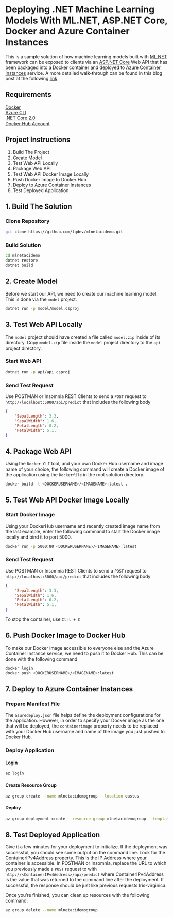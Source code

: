 # Deploying .NET Machine Learning Models With ML.NET, ASP.NET Core, Docker and Azure Container Instances

This is a sample solution of how machine learning models built with [ML.NET](https://www.microsoft.com/net/learn/apps/machine-learning-and-ai/ml-dotnet) framework can be exposed to clients via an [ASP.NET Core](https://www.microsoft.com/net/learn/apps/web) Web API that has been packaged into a [Docker](https://www.docker.com/) container and deployed to [Azure Container Instances](https://azure.microsoft.com/en-us/services/container-instances/) service. A more detailed walk-through can be found in this blog post at the following [link](http://luisquintanilla.me/2018/05/11/deploy-netml-docker-aci/)

## Requirements

[Docker](https://docs.docker.com/install/linux/docker-ce/ubuntu/)  
[Azure CLI](https://docs.microsoft.com/en-us/cli/azure/install-azure-cli?view=azure-cli-latest)  
[.NET Core 2.0](https://www.microsoft.com/net/download/linux)  
[Docker Hub Account](https://hub.docker.com/)

## Project Instructions

1. Build The Project
2. Create Model
3. Test Web API Locally
4. Package Web API
5. Test Web API Docker Image Locally
6. Push Docker Image to Docker Hub
7. Deploy to Azure Container Instances
8. Test Deployed Application

## 1. Build The Solution

### Clone Repository

```bash
git clone https://github.com/lqdev/mlnetacidemo.git
```

### Build Solution

```bash
cd mlnetacidemo
dotnet restore
dotnet build
```

## 2. Create Model

Before we start our API, we need to create our machine learning model. This is done via the `model` project.

```bash
dotnet run -p model/model.csproj
```

## 3. Test Web API Locally

The `model` project should have created a file called `model.zip` inside of its directory. Copy `model.zip` file inside the `model` project directory to the `api` project directory.

### Start Web API
```bash
dotnet run -p api/api.csproj
```

### Send Test Request

Use POSTMAN or Insomnia REST Clients to send a `POST` request to `http://localhost:5000/api/predict` that includes the following body

```json
{
	"SepalLength": 3.3,
	"SepalWidth": 1.6,
	"PetalLength": 0.2,
	"PetalWidth": 5.1,
}
```

## 4. Package Web API

Using the `Docker CLI` tool, and your own Docker Hub username and image name of your choice, the following command will create a Docker image of the application using the `Dockerfile` in the root solution directory.

```bash
docker build -t <DOCKERUSERNAME>/<IMAGENAME>:latest .
```

## 5. Test Web API Docker Image Locally

### Start Docker Image

Using your DockerHub username and recently created image name from the last example, enter the following command to start the Docker image locally and bind it to port 5000.

```bash
docker run -p 5000:80 <DOCKERUSERNAME>/<IMAGENAME>:latest
```

### Send Test Request

Use POSTMAN or Insomnia REST Clients to send a `POST` request to `http://localhost:5000/api/predict` that includes the following body

```json
{
	"SepalLength": 3.3,
	"SepalWidth": 1.6,
	"PetalLength": 0.2,
	"PetalWidth": 5.1,
}
```

To stop the container, use `Ctrl + C`

## 6. Push Docker Image to Docker Hub

To make our Docker image accessible to everyone else and the Azure Container Instance service, we need to push it to Docker Hub. This can be done with the following command

```bash
docker login
docker push <DOCKERUSERNAME>/<IMAGENAME>:latest
```

## 7. Deploy to Azure Container Instances

### Prepare Manifest File

The `azuredeploy.json` file helps define the deployment configurations for the application. However, in order to specify your Docker image as the one that will be deployed, the `containerimage` property needs to be replaced with your Docker Hub username and name of the image you just pushed to Docker Hub.

### Deploy Application

#### Login

```bash
az login
```

#### Create Resource Group

```bash
az group create --name mlnetacidemogroup --location eastus
```

#### Deploy

```bash
az group deployment create --resource-group mlnetacidemogroup --template-file azuredeploy.json
```

## 8. Test Deployed Application

Give it a few minutes for your deployment to initialize. If the deployment was successful, you should see some output on the command line. Look for the ContainerIPv4Address property. This is the IP Address where your container is accessible. In POSTMAN or Insomnia, replace the URL to which you previously made a `POST` request to with `http://<ContainerIPv4Address>/api/predict` where ContainerIPv4Address is the value that was returned to the command line after the deployment. If successful, the response should be just like previous requests Iris-virginica.

Once you’re finished, you can clean up resources with the following command:

```bash
az group delete --name mlnetacidemogroup
```